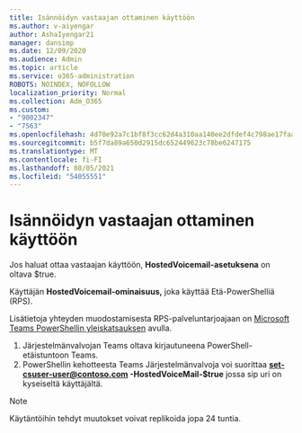```yaml
---
title: Isännöidyn vastaajan ottaminen käyttöön
ms.author: v-aiyengar
author: AshaIyengar21
manager: dansimp
ms.date: 12/09/2020
ms.audience: Admin
ms.topic: article
ms.service: o365-administration
ROBOTS: NOINDEX, NOFOLLOW
localization_priority: Normal
ms.collection: Adm_O365
ms.custom:
- "9002347"
- "7563"
ms.openlocfilehash: 4d70e92a7c1bf8f3cc62d4a310aa140ee2dfdef4c798ae17faa961736d9db500
ms.sourcegitcommit: b5f7da89a650d2915dc652449623c78be6247175
ms.translationtype: MT
ms.contentlocale: fi-FI
ms.lasthandoff: 08/05/2021
ms.locfileid: "54055551"
---
```

# <a name="how-to-enable-hosted-voicemail"></a>Isännöidyn vastaajan ottaminen käyttöön

Jos haluat ottaa vastaajan käyttöön, **HostedVoicemail-asetuksena** on oltava $true.

Käyttäjän **HostedVoicemail-ominaisuus,** joka käyttää Etä-PowerShelliä (RPS).

Lisätietoja yhteyden muodostamisesta RPS-palveluntarjoajaan on [Microsoft Teams PowerShellin yleiskatsauksen](https://docs.microsoft.com/microsoftteams/teams-powershell-overview) avulla.

1. Järjestelmänvalvojan Teams oltava kirjautuneena PowerShell-etäistuntoon Teams.
1. PowerShellin kehotteesta Teams Järjestelmänvalvoja voi suorittaa **set-csuser-user@contoso.com -HostedVoiceMail-$true** jossa sip uri on kyseiseltä käyttäjältä.

> [!NOTE]
> Käytäntöihin tehdyt muutokset voivat replikoida jopa 24 tuntia.
